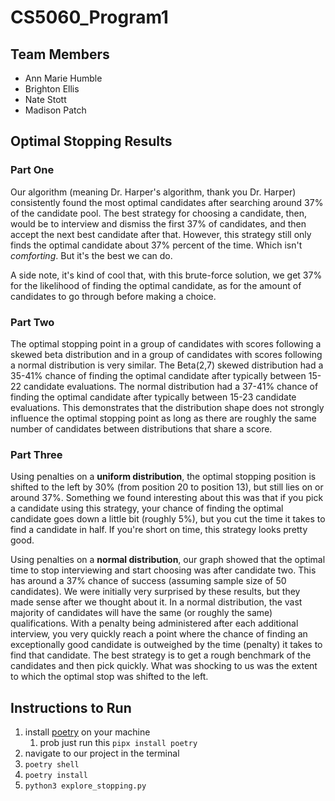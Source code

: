 # CS5060_Program1

## Team Members
- Ann Marie Humble
- Brighton Ellis
- Nate Stott
- Madison Patch

## Optimal Stopping Results
### Part One
Our algorithm (meaning Dr. Harper's algorithm, thank you Dr. Harper) 
consistently found the most optimal candidates 
after searching around 37% of the candidate pool. The best strategy 
for choosing a candidate, then, would be to interview and dismiss
the first 37% of candidates, and then accept the next best candidate after that.
However, this strategy still only finds the optimal candidate about
37% percent of the time. Which isn't _comforting_. But it's the best we can do.

A side note, it's kind of cool that, with this brute-force solution, we get 37% for the
likelihood of finding the optimal candidate, as for the amount of candidates 
to go through before making a choice.

### Part Two

The optimal stopping point in a group of candidates with scores following a 
skewed beta distribution and in a group of candidates with scores following a normal distribution is very similar. 
The Beta(2,7) skewed distribution had a 35-41% chance of finding the optimal candidate after 
typically between 15-22 candidate evaluations. The normal distribution had a 37-41% chance of finding 
the optimal candidate after typically between 15-23 candidate evaluations. 
This demonstrates that the distribution shape does not strongly influence the optimal stopping point as long 
as there are roughly the same number of candidates between distributions that share a score.


### Part Three

Using penalties on a **uniform distribution**, the optimal stopping position is shifted to the left by 30% (from position 20 to position 13), but still lies on or around 37%. Something we found interesting about this was that if you pick a candidate using this strategy, your chance of finding the optimal candidate goes down a little bit (roughly 5%), but you cut the time it takes to find a candidate in half.  If you're short on time, this strategy looks pretty good.

Using penalties on a **normal distribution**, our graph showed that the optimal time to stop interviewing and start choosing was after candidate two. This has around a 37% chance of success (assuming sample size of 50 candidates). We were initially very surprised by these results, but they made sense after we thought about it. In a normal distribution, the vast majority of candidates will have the same (or roughly the same) qualifications. With a penalty being administered after each additional interview, you very quickly reach a point where the chance of finding an exceptionally good candidate is outweighed by the time (penalty) it takes to find that candidate. The best strategy is to get a rough benchmark of the candidates and then pick quickly. What was shocking to us was the extent to which the optimal stop was shifted to the left. 

## Instructions to Run

1. install [poetry](https://python-poetry.org/docs/) on your machine
    1. prob just run this `pipx install poetry`
2. navigate to our project in the terminal
3. `poetry shell`
4. `poetry install`
5. `python3 explore_stopping.py`
